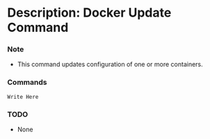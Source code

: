 # Description: Docker Update Command

### Note
* This command updates configuration of one or more containers.

### Commands
```
Write Here
```

### TODO
* None
